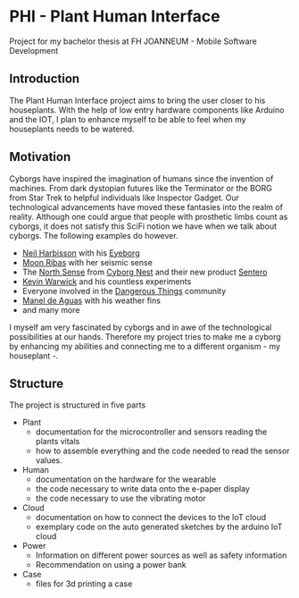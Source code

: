 # PHI - Plant Human Interface

Project for my bachelor thesis at FH JOANNEUM - Mobile Software Development

## Introduction

The Plant Human Interface project aims to bring the user closer to his houseplants. With the help of low entry hardware components like Arduino and the IOT, I plan to enhance myself to be able to feel when my houseplants needs to be watered.

## Motivation

Cyborgs have inspired the imagination of humans since the invention of machines. From dark dystopian futures like the Terminator or the BORG from Star Trek to helpful individuals like Inspector Gadget.
Our technological advancements have moved these fantasies into the realm of reality. Although one could argue that people with prosthetic limbs count as cyborgs, it does not satisfy this SciFi notion we have when we talk about cyborgs.
The following examples do however.

- [Neil Harbisson](https://en.wikipedia.org/wiki/Neil_Harbisson) with his [Eyeborg](https://en.wikipedia.org/wiki/Eyeborg)
- [Moon Ribas](https://en.wikipedia.org/wiki/Moon_Ribas) with her seismic sense
- The [North Sense](https://www.cyborgnest.net/northsense) from [Cyborg Nest](https://www.cyborgnest.net/) and their new product [Sentero](https://www.cyborgnest.net/sentero)
- [Kevin Warwick](https://en.wikipedia.org/wiki/Kevin_Warwick) and his countless experiments
- Everyone involved in the [Dangerous Things](https://dangerousthings.com/) community
- [Manel de Aguas](https://en.wikipedia.org/wiki/Manel_Mu%C3%B1oz) with his weather fins
- and many more

I myself am very fascinated by cyborgs and in awe of the technological possibilities at our hands. Therefore my project tries to make me a cyborg by enhancing my abilities and connecting me to a different organism - my houseplant -.

## Structure

The project is structured in five parts

- Plant
  - documentation for the microcontroller and sensors reading the plants vitals
  - how to assemble everything and the code needed to read the sensor values.
- Human
  - documentation on the hardware for the wearable
  - the code necessary to write data onto the e-paper display
  - the code necessary to use the vibrating motor
- Cloud
  - documentation on how to connect the devices to the IoT cloud
  - exemplary code on the auto generated sketches by the arduino IoT cloud
- Power
  - Information on different power sources as well as safety information
  - Recommendation on using a power bank
- Case
  - files for 3d printing a case
